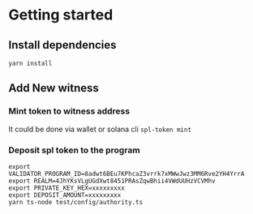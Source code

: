 # Getting started

## Install dependencies
```
yarn install
```

## Add New witness 

### Mint token to witness address
It could be done via wallet or solana cli `spl-token mint`

### Deposit spl token to the program

```
export VALIDATOR_PROGRAM_ID=8adwt6BEu7KPhcaZ3vrrk7xMWwJwz3MM6Rve2YH4YrrA
export REALM=4JhYKsVLgUGdXwt8451PRAsZqwBhii4VWdUUHzVCVMhv
export PRIVATE_KEY_HEX=xxxxxxxxx
export DEPOSIT_AMOUNT=xxxxxxxxx
yarn ts-node test/config/authority.ts
```